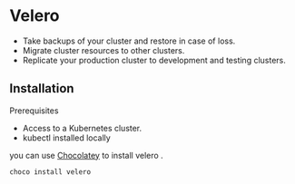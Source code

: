 # Velero
* Take backups of your cluster and restore in case of loss.
* Migrate cluster resources to other clusters.
* Replicate your production cluster to development and testing clusters.

## Installation
Prerequisites
* Access to a Kubernetes cluster.
* kubectl installed locally

you can use [Chocolatey](https://chocolatey.org/install) to install velero .

```bash
choco install velero
```